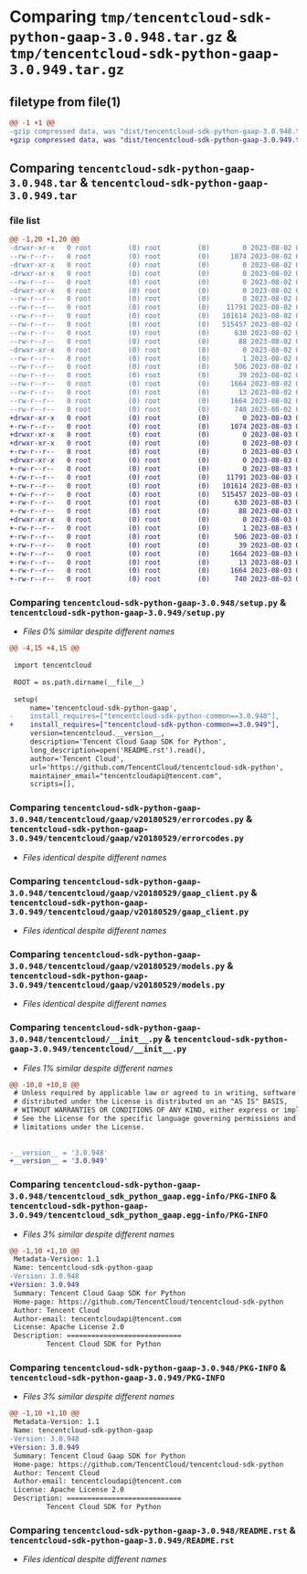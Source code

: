 # Comparing `tmp/tencentcloud-sdk-python-gaap-3.0.948.tar.gz` & `tmp/tencentcloud-sdk-python-gaap-3.0.949.tar.gz`

## filetype from file(1)

```diff
@@ -1 +1 @@
-gzip compressed data, was "dist/tencentcloud-sdk-python-gaap-3.0.948.tar", last modified: Wed Aug  2 00:30:22 2023, max compression
+gzip compressed data, was "dist/tencentcloud-sdk-python-gaap-3.0.949.tar", last modified: Thu Aug  3 00:26:39 2023, max compression
```

## Comparing `tencentcloud-sdk-python-gaap-3.0.948.tar` & `tencentcloud-sdk-python-gaap-3.0.949.tar`

### file list

```diff
@@ -1,20 +1,20 @@
-drwxr-xr-x   0 root         (0) root         (0)        0 2023-08-02 00:30:22.000000 tencentcloud-sdk-python-gaap-3.0.948/
--rw-r--r--   0 root         (0) root         (0)     1074 2023-08-02 00:30:22.000000 tencentcloud-sdk-python-gaap-3.0.948/setup.py
-drwxr-xr-x   0 root         (0) root         (0)        0 2023-08-02 00:30:22.000000 tencentcloud-sdk-python-gaap-3.0.948/tencentcloud/
-drwxr-xr-x   0 root         (0) root         (0)        0 2023-08-02 00:30:22.000000 tencentcloud-sdk-python-gaap-3.0.948/tencentcloud/gaap/
--rw-r--r--   0 root         (0) root         (0)        0 2023-08-02 00:30:22.000000 tencentcloud-sdk-python-gaap-3.0.948/tencentcloud/gaap/__init__.py
-drwxr-xr-x   0 root         (0) root         (0)        0 2023-08-02 00:30:22.000000 tencentcloud-sdk-python-gaap-3.0.948/tencentcloud/gaap/v20180529/
--rw-r--r--   0 root         (0) root         (0)        0 2023-08-02 00:30:22.000000 tencentcloud-sdk-python-gaap-3.0.948/tencentcloud/gaap/v20180529/__init__.py
--rw-r--r--   0 root         (0) root         (0)    11791 2023-08-02 00:30:22.000000 tencentcloud-sdk-python-gaap-3.0.948/tencentcloud/gaap/v20180529/errorcodes.py
--rw-r--r--   0 root         (0) root         (0)   101614 2023-08-02 00:30:22.000000 tencentcloud-sdk-python-gaap-3.0.948/tencentcloud/gaap/v20180529/gaap_client.py
--rw-r--r--   0 root         (0) root         (0)   515457 2023-08-02 00:30:22.000000 tencentcloud-sdk-python-gaap-3.0.948/tencentcloud/gaap/v20180529/models.py
--rw-r--r--   0 root         (0) root         (0)      630 2023-08-02 00:30:22.000000 tencentcloud-sdk-python-gaap-3.0.948/tencentcloud/__init__.py
--rw-r--r--   0 root         (0) root         (0)       88 2023-08-02 00:30:22.000000 tencentcloud-sdk-python-gaap-3.0.948/setup.cfg
-drwxr-xr-x   0 root         (0) root         (0)        0 2023-08-02 00:30:22.000000 tencentcloud-sdk-python-gaap-3.0.948/tencentcloud_sdk_python_gaap.egg-info/
--rw-r--r--   0 root         (0) root         (0)        1 2023-08-02 00:30:22.000000 tencentcloud-sdk-python-gaap-3.0.948/tencentcloud_sdk_python_gaap.egg-info/dependency_links.txt
--rw-r--r--   0 root         (0) root         (0)      506 2023-08-02 00:30:22.000000 tencentcloud-sdk-python-gaap-3.0.948/tencentcloud_sdk_python_gaap.egg-info/SOURCES.txt
--rw-r--r--   0 root         (0) root         (0)       39 2023-08-02 00:30:22.000000 tencentcloud-sdk-python-gaap-3.0.948/tencentcloud_sdk_python_gaap.egg-info/requires.txt
--rw-r--r--   0 root         (0) root         (0)     1664 2023-08-02 00:30:22.000000 tencentcloud-sdk-python-gaap-3.0.948/tencentcloud_sdk_python_gaap.egg-info/PKG-INFO
--rw-r--r--   0 root         (0) root         (0)       13 2023-08-02 00:30:22.000000 tencentcloud-sdk-python-gaap-3.0.948/tencentcloud_sdk_python_gaap.egg-info/top_level.txt
--rw-r--r--   0 root         (0) root         (0)     1664 2023-08-02 00:30:22.000000 tencentcloud-sdk-python-gaap-3.0.948/PKG-INFO
--rw-r--r--   0 root         (0) root         (0)      740 2023-08-02 00:30:22.000000 tencentcloud-sdk-python-gaap-3.0.948/README.rst
+drwxr-xr-x   0 root         (0) root         (0)        0 2023-08-03 00:26:39.000000 tencentcloud-sdk-python-gaap-3.0.949/
+-rw-r--r--   0 root         (0) root         (0)     1074 2023-08-03 00:26:39.000000 tencentcloud-sdk-python-gaap-3.0.949/setup.py
+drwxr-xr-x   0 root         (0) root         (0)        0 2023-08-03 00:26:39.000000 tencentcloud-sdk-python-gaap-3.0.949/tencentcloud/
+drwxr-xr-x   0 root         (0) root         (0)        0 2023-08-03 00:26:39.000000 tencentcloud-sdk-python-gaap-3.0.949/tencentcloud/gaap/
+-rw-r--r--   0 root         (0) root         (0)        0 2023-08-03 00:26:39.000000 tencentcloud-sdk-python-gaap-3.0.949/tencentcloud/gaap/__init__.py
+drwxr-xr-x   0 root         (0) root         (0)        0 2023-08-03 00:26:39.000000 tencentcloud-sdk-python-gaap-3.0.949/tencentcloud/gaap/v20180529/
+-rw-r--r--   0 root         (0) root         (0)        0 2023-08-03 00:26:39.000000 tencentcloud-sdk-python-gaap-3.0.949/tencentcloud/gaap/v20180529/__init__.py
+-rw-r--r--   0 root         (0) root         (0)    11791 2023-08-03 00:26:39.000000 tencentcloud-sdk-python-gaap-3.0.949/tencentcloud/gaap/v20180529/errorcodes.py
+-rw-r--r--   0 root         (0) root         (0)   101614 2023-08-03 00:26:39.000000 tencentcloud-sdk-python-gaap-3.0.949/tencentcloud/gaap/v20180529/gaap_client.py
+-rw-r--r--   0 root         (0) root         (0)   515457 2023-08-03 00:26:39.000000 tencentcloud-sdk-python-gaap-3.0.949/tencentcloud/gaap/v20180529/models.py
+-rw-r--r--   0 root         (0) root         (0)      630 2023-08-03 00:26:39.000000 tencentcloud-sdk-python-gaap-3.0.949/tencentcloud/__init__.py
+-rw-r--r--   0 root         (0) root         (0)       88 2023-08-03 00:26:39.000000 tencentcloud-sdk-python-gaap-3.0.949/setup.cfg
+drwxr-xr-x   0 root         (0) root         (0)        0 2023-08-03 00:26:39.000000 tencentcloud-sdk-python-gaap-3.0.949/tencentcloud_sdk_python_gaap.egg-info/
+-rw-r--r--   0 root         (0) root         (0)        1 2023-08-03 00:26:39.000000 tencentcloud-sdk-python-gaap-3.0.949/tencentcloud_sdk_python_gaap.egg-info/dependency_links.txt
+-rw-r--r--   0 root         (0) root         (0)      506 2023-08-03 00:26:39.000000 tencentcloud-sdk-python-gaap-3.0.949/tencentcloud_sdk_python_gaap.egg-info/SOURCES.txt
+-rw-r--r--   0 root         (0) root         (0)       39 2023-08-03 00:26:39.000000 tencentcloud-sdk-python-gaap-3.0.949/tencentcloud_sdk_python_gaap.egg-info/requires.txt
+-rw-r--r--   0 root         (0) root         (0)     1664 2023-08-03 00:26:39.000000 tencentcloud-sdk-python-gaap-3.0.949/tencentcloud_sdk_python_gaap.egg-info/PKG-INFO
+-rw-r--r--   0 root         (0) root         (0)       13 2023-08-03 00:26:39.000000 tencentcloud-sdk-python-gaap-3.0.949/tencentcloud_sdk_python_gaap.egg-info/top_level.txt
+-rw-r--r--   0 root         (0) root         (0)     1664 2023-08-03 00:26:39.000000 tencentcloud-sdk-python-gaap-3.0.949/PKG-INFO
+-rw-r--r--   0 root         (0) root         (0)      740 2023-08-03 00:26:39.000000 tencentcloud-sdk-python-gaap-3.0.949/README.rst
```

### Comparing `tencentcloud-sdk-python-gaap-3.0.948/setup.py` & `tencentcloud-sdk-python-gaap-3.0.949/setup.py`

 * *Files 0% similar despite different names*

```diff
@@ -4,15 +4,15 @@
 
 import tencentcloud
 
 ROOT = os.path.dirname(__file__)
 
 setup(
     name='tencentcloud-sdk-python-gaap',
-    install_requires=["tencentcloud-sdk-python-common==3.0.948"],
+    install_requires=["tencentcloud-sdk-python-common==3.0.949"],
     version=tencentcloud.__version__,
     description='Tencent Cloud Gaap SDK for Python',
     long_description=open('README.rst').read(),
     author='Tencent Cloud',
     url='https://github.com/TencentCloud/tencentcloud-sdk-python',
     maintainer_email="tencentcloudapi@tencent.com",
     scripts=[],
```

### Comparing `tencentcloud-sdk-python-gaap-3.0.948/tencentcloud/gaap/v20180529/errorcodes.py` & `tencentcloud-sdk-python-gaap-3.0.949/tencentcloud/gaap/v20180529/errorcodes.py`

 * *Files identical despite different names*

### Comparing `tencentcloud-sdk-python-gaap-3.0.948/tencentcloud/gaap/v20180529/gaap_client.py` & `tencentcloud-sdk-python-gaap-3.0.949/tencentcloud/gaap/v20180529/gaap_client.py`

 * *Files identical despite different names*

### Comparing `tencentcloud-sdk-python-gaap-3.0.948/tencentcloud/gaap/v20180529/models.py` & `tencentcloud-sdk-python-gaap-3.0.949/tencentcloud/gaap/v20180529/models.py`

 * *Files identical despite different names*

### Comparing `tencentcloud-sdk-python-gaap-3.0.948/tencentcloud/__init__.py` & `tencentcloud-sdk-python-gaap-3.0.949/tencentcloud/__init__.py`

 * *Files 1% similar despite different names*

```diff
@@ -10,8 +10,8 @@
 # Unless required by applicable law or agreed to in writing, software
 # distributed under the License is distributed on an "AS IS" BASIS,
 # WITHOUT WARRANTIES OR CONDITIONS OF ANY KIND, either express or implied.
 # See the License for the specific language governing permissions and
 # limitations under the License.
 
 
-__version__ = '3.0.948'
+__version__ = '3.0.949'
```

### Comparing `tencentcloud-sdk-python-gaap-3.0.948/tencentcloud_sdk_python_gaap.egg-info/PKG-INFO` & `tencentcloud-sdk-python-gaap-3.0.949/tencentcloud_sdk_python_gaap.egg-info/PKG-INFO`

 * *Files 3% similar despite different names*

```diff
@@ -1,10 +1,10 @@
 Metadata-Version: 1.1
 Name: tencentcloud-sdk-python-gaap
-Version: 3.0.948
+Version: 3.0.949
 Summary: Tencent Cloud Gaap SDK for Python
 Home-page: https://github.com/TencentCloud/tencentcloud-sdk-python
 Author: Tencent Cloud
 Author-email: tencentcloudapi@tencent.com
 License: Apache License 2.0
 Description: ============================
         Tencent Cloud SDK for Python
```

### Comparing `tencentcloud-sdk-python-gaap-3.0.948/PKG-INFO` & `tencentcloud-sdk-python-gaap-3.0.949/PKG-INFO`

 * *Files 3% similar despite different names*

```diff
@@ -1,10 +1,10 @@
 Metadata-Version: 1.1
 Name: tencentcloud-sdk-python-gaap
-Version: 3.0.948
+Version: 3.0.949
 Summary: Tencent Cloud Gaap SDK for Python
 Home-page: https://github.com/TencentCloud/tencentcloud-sdk-python
 Author: Tencent Cloud
 Author-email: tencentcloudapi@tencent.com
 License: Apache License 2.0
 Description: ============================
         Tencent Cloud SDK for Python
```

### Comparing `tencentcloud-sdk-python-gaap-3.0.948/README.rst` & `tencentcloud-sdk-python-gaap-3.0.949/README.rst`

 * *Files identical despite different names*

